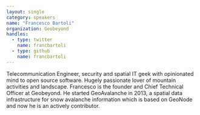 ```yaml
---
layout: single
category: speakers
name: "Francesco Bartoli"
organization: Geobeyond
handles:
  - type: twitter
    name: francbartoli
  - type: github
    name: francbartoli
---
```


Telecommunication Engineer, security and spatial IT geek with opinionated mind to open source software. Hugely passionate lover of mountain activities and landscape.
Francesco is the founder and Chief Technical Officer at Geobeyond. He started GeoAvalanche in 2013, a spatial data infrastructure for snow avalanche information which is based on GeoNode and now he is an actively contributor.

